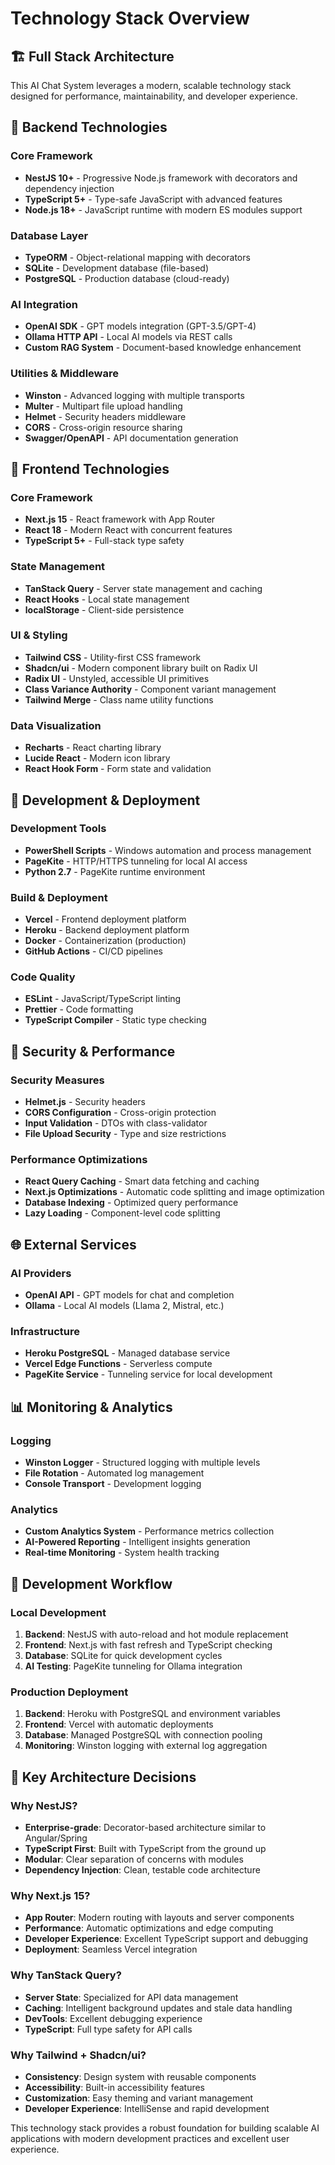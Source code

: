 # Technology Stack Overview

## 🏗 Full Stack Architecture

This AI Chat System leverages a modern, scalable technology stack designed for performance, maintainability, and developer experience.

## 🔧 Backend Technologies

### Core Framework
- **NestJS 10+** - Progressive Node.js framework with decorators and dependency injection
- **TypeScript 5+** - Type-safe JavaScript with advanced features
- **Node.js 18+** - JavaScript runtime with modern ES modules support

### Database Layer  
- **TypeORM** - Object-relational mapping with decorators
- **SQLite** - Development database (file-based)
- **PostgreSQL** - Production database (cloud-ready)

### AI Integration
- **OpenAI SDK** - GPT models integration (GPT-3.5/GPT-4)
- **Ollama HTTP API** - Local AI models via REST calls
- **Custom RAG System** - Document-based knowledge enhancement

### Utilities & Middleware
- **Winston** - Advanced logging with multiple transports
- **Multer** - Multipart file upload handling
- **Helmet** - Security headers middleware
- **CORS** - Cross-origin resource sharing
- **Swagger/OpenAPI** - API documentation generation

## 🎨 Frontend Technologies

### Core Framework
- **Next.js 15** - React framework with App Router
- **React 18** - Modern React with concurrent features
- **TypeScript 5+** - Full-stack type safety

### State Management
- **TanStack Query** - Server state management and caching
- **React Hooks** - Local state management
- **localStorage** - Client-side persistence

### UI & Styling  
- **Tailwind CSS** - Utility-first CSS framework
- **Shadcn/ui** - Modern component library built on Radix UI
- **Radix UI** - Unstyled, accessible UI primitives
- **Class Variance Authority** - Component variant management
- **Tailwind Merge** - Class name utility functions

### Data Visualization
- **Recharts** - React charting library
- **Lucide React** - Modern icon library
- **React Hook Form** - Form state and validation

## 🚀 Development & Deployment

### Development Tools
- **PowerShell Scripts** - Windows automation and process management
- **PageKite** - HTTP/HTTPS tunneling for local AI access
- **Python 2.7** - PageKite runtime environment

### Build & Deployment
- **Vercel** - Frontend deployment platform
- **Heroku** - Backend deployment platform
- **Docker** - Containerization (production)
- **GitHub Actions** - CI/CD pipelines

### Code Quality
- **ESLint** - JavaScript/TypeScript linting
- **Prettier** - Code formatting
- **TypeScript Compiler** - Static type checking

## 🔐 Security & Performance

### Security Measures
- **Helmet.js** - Security headers
- **CORS Configuration** - Cross-origin protection  
- **Input Validation** - DTOs with class-validator
- **File Upload Security** - Type and size restrictions

### Performance Optimizations
- **React Query Caching** - Smart data fetching and caching
- **Next.js Optimizations** - Automatic code splitting and image optimization  
- **Database Indexing** - Optimized query performance
- **Lazy Loading** - Component-level code splitting

## 🌐 External Services

### AI Providers
- **OpenAI API** - GPT models for chat and completion
- **Ollama** - Local AI models (Llama 2, Mistral, etc.)

### Infrastructure
- **Heroku PostgreSQL** - Managed database service
- **Vercel Edge Functions** - Serverless compute
- **PageKite Service** - Tunneling service for local development

## 📊 Monitoring & Analytics

### Logging
- **Winston Logger** - Structured logging with multiple levels
- **File Rotation** - Automated log management
- **Console Transport** - Development logging

### Analytics
- **Custom Analytics System** - Performance metrics collection
- **AI-Powered Reporting** - Intelligent insights generation
- **Real-time Monitoring** - System health tracking

## 🔧 Development Workflow

### Local Development
1. **Backend**: NestJS with auto-reload and hot module replacement
2. **Frontend**: Next.js with fast refresh and TypeScript checking
3. **Database**: SQLite for quick development cycles
4. **AI Testing**: PageKite tunneling for Ollama integration

### Production Deployment
1. **Backend**: Heroku with PostgreSQL and environment variables
2. **Frontend**: Vercel with automatic deployments
3. **Database**: Managed PostgreSQL with connection pooling
4. **Monitoring**: Winston logging with external log aggregation

## 🎯 Key Architecture Decisions

### Why NestJS?
- **Enterprise-grade**: Decorator-based architecture similar to Angular/Spring
- **TypeScript First**: Built with TypeScript from the ground up
- **Modular**: Clear separation of concerns with modules
- **Dependency Injection**: Clean, testable code architecture

### Why Next.js 15?
- **App Router**: Modern routing with layouts and server components
- **Performance**: Automatic optimizations and edge computing
- **Developer Experience**: Excellent TypeScript support and debugging
- **Deployment**: Seamless Vercel integration

### Why TanStack Query?
- **Server State**: Specialized for API data management
- **Caching**: Intelligent background updates and stale data handling
- **DevTools**: Excellent debugging experience
- **TypeScript**: Full type safety for API calls

### Why Tailwind + Shadcn/ui?
- **Consistency**: Design system with reusable components
- **Accessibility**: Built-in accessibility features
- **Customization**: Easy theming and variant management
- **Developer Experience**: IntelliSense and rapid development

This technology stack provides a robust foundation for building scalable AI applications with modern development practices and excellent user experience.
